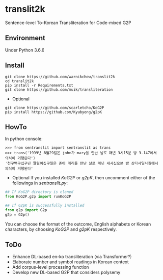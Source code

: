 # translit2k
Sentence-level To-Korean Transliteration for Code-mixed G2P

## Environment
Under Python 3.6.6

## Install
```
git clone https://github.com/warnikchow/translit2k
cd translit2k
pip install -r Requirements.txt
git clone https://github.com/muik/transliteration
```
- Optional
```
git clone https://github.com/scarletcho/KoG2P
pip install https://github.com/Kyubyong/g2pK
```

## HowTo
In python console:
```
>>> from sentranslit import sentranslit as trans
>>> trans('1999년 8월29일은 john가 mary을 만난 날로 매년 3시15분 방 3-147에서 의식이 거행된다')
'천구백구십구년 팔월이십구일은 존이 메리를 만난 날로 매년 세시십오분 방 삼다시일사칠에서 의식이 거행된다'
```
- Optional
If you installed *KoG2P* or *g2pK*, then uncomment either of the followings in *sentranslit.py*:
```python
## If KoG2P directory is cloned
from KoG2P.g2p import runKoG2P

## If G2pK is successfully installed
from g2p import G2p
g2p = G2p()
```
You can choose the format of the outcome, English alphabets or Korean characters, by choosing *KoG2P* and *g2pK* respectively.

## ToDo
- Enhance DL-based en-ko transliteration (via Transformer?)
- Elaborate number and symbol readings in Korean context
- Add corpus-level processing function
- Develop new DL-based G2P that considers polysemy
